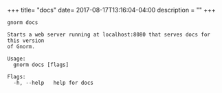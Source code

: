 +++
title= "docs"
date= 2017-08-17T13:16:04-04:00
description = ""
+++

<!-- {{{gocog
package main
import (
    "fmt"
    "os"
    "github.com/episub/gnorm/cli"
    "github.com/episub/gnorm/environ"
)
func main() {
    fmt.Println("```plain\ngnorm docs\n")
    os.Stderr = os.Stdout
    x := cli.ParseAndRun(environ.Values{
        Stderr: os.Stdout,
        Stdout: os.Stdout,
        Args: []string{"help", "docs"},
    })
    fmt.Println("```")
    os.Exit(x)
}
gocog}}} -->
```plain
gnorm docs

Starts a web server running at localhost:8080 that serves docs for this version
of Gnorm.

Usage:
  gnorm docs [flags]

Flags:
  -h, --help   help for docs
```
<!-- {{{end}}} -->